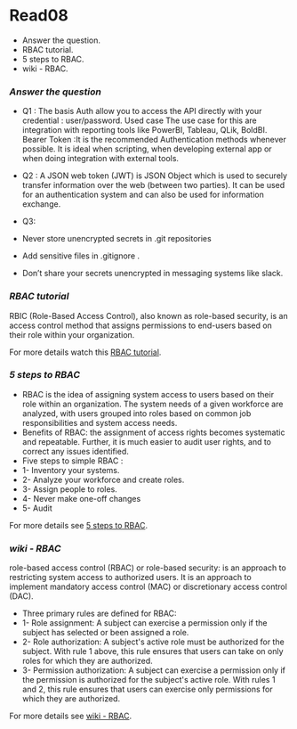 # Read08
* Answer the question.
* RBAC tutorial.
* 5 steps to RBAC.
* wiki - RBAC.

### *Answer the question*
- Q1 : The basis Auth allow you to access the API directly with your credential : user/password. Used case
The use case for this are integration with reporting tools like PowerBI, Tableau, QLik, BoldBI.
Bearer Token :It is the recommended Authentication methods whenever possible. It is ideal when scripting, when 
developing external app or when doing integration with external tools.

- Q2 : A JSON web token (JWT) is JSON Object which is used to securely transfer information over the web (between two parties). It can be used for an authentication system and can also be used for information exchange.

- Q3: 
-  Never store unencrypted secrets in .git repositories
-  Add sensitive files in .gitignore .
- Don’t share your secrets unencrypted in messaging systems like slack.

### *RBAC tutorial*
RBIC (Role-Based Access Control), also known as role-based security, is an access control method that assigns 
permissions to end-users based on their role within your organization. 

For more details watch this [RBAC tutorial](https://www.youtube.com/watch?v=C4NP8Eon3cA).

### *5 steps to RBAC*
- RBAC is the idea of assigning system access to users based on their role within an organization. The system 
needs of a given workforce are analyzed, with users grouped into roles based on common job responsibilities and 
system access needs.
- Benefits of RBAC: the assignment of access rights becomes systematic and repeatable. Further, it is much easier 
to audit user rights, and to correct any issues identified.
- Five steps to simple RBAC :
- 1- Inventory your systems.
- 2- Analyze your workforce and create roles.
- 3- Assign people to roles.
- 4- Never make one-off changes
- 5- Audit

For more details see [5 steps to RBAC](https://www.csoonline.com/article/3060780/5-steps-to-simple-role-based-access-control.html).

### *wiki - RBAC*
role-based access control (RBAC) or role-based security: is an approach to restricting system access to authorized 
users. It is an approach to implement mandatory access control (MAC) or discretionary access control (DAC).
- Three primary rules are defined for RBAC:
- 1- Role assignment: A subject can exercise a permission only if the subject has selected or been assigned a role.
- 2- Role authorization: A subject's active role must be authorized for the subject. With rule 1 above, this rule 
ensures that users can take on only roles for which they are authorized.
- 3- Permission authorization: A subject can exercise a permission only if the permission is authorized for the 
subject's active role. With rules 1 and 2, this rule ensures that users can exercise only permissions for which 
they are authorized.

For more details see [wiki - RBAC](https://en.wikipedia.org/wiki/Role-based_access_control).

